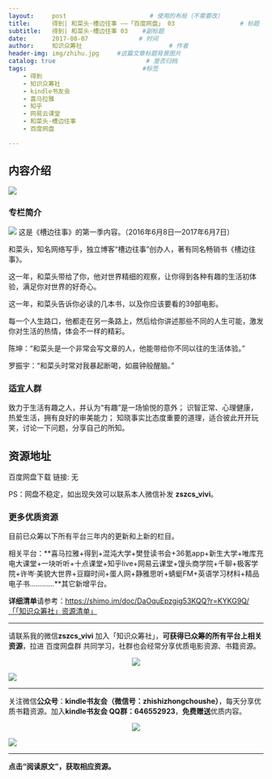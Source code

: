 ```yaml
---
layout:     post                       # 使用的布局（不需要改）
title:      得到| 和菜头·槽边往事 ——「百度网盘」 03                  # 标题 
subtitle:   得到| 和菜头·槽边往事 03    #副标题
date:       2017-08-07              # 时间
author:     知识众筹社                        # 作者
header-img: img/zhihu.jpg     #这篇文章标题背景图片
catalog: true                         # 是否归档
tags:                                #标签
    - 得到
    - 知识众筹社
    - kindle书友会
    - 喜马拉雅
    - 知乎
    - 网易云课堂
    - 和菜头·槽边往事
    - 百度网盘

---
```


## 内容介绍

![](https://ww3.sinaimg.cn/large/006tKfTcgy1fixaxevjkij31180tc11a.jpg)

### 专栏简介
![](https://ww3.sinaimg.cn/large/006tKfTcgy1fixkaj8rvhj30u025z48s.jpg)
这是《槽边往事》的第一季内容。（2016年6月8日—2017年6月7日）

和菜头，知名网络写手，独立博客“槽边往事”创办人，著有同名畅销书《槽边往事》。

这一年，和菜头带给了你，他对世界精细的观察，让你得到各种有趣的生活初体验，满足你对世界的好奇心。

这一年，和菜头告诉你必读的几本书，以及你应该要看的39部电影。

每一个人生路口，他都走在另一条路上，然后给你讲述那些不同的人生可能，激发你对生活的热情，体会不一样的精彩。

陈坤：“和菜头是一个非常会写文章的人，他能带给你不同以往的生活体验。”

罗振宇：“和菜头时常对我暴起断喝，如晨钟般醒脑。”

### 适宜人群
致力于生活有趣之人，并认为“有趣”是一场愉悦的意外； 识智正常、心理健康，热爱生活，拥有良好的审美能力； 知晓事实比态度重要的道理，适合彼此开开玩笑，讨论一下问题，分享自己的所知。

## 资源地址

百度网盘下载 链接: 无

PS：网盘不稳定，如出现失效可以联系本人微信补发 **zszcs_vivi**。

### 更多优质资源

目前已众筹以下所有平台三年内的更新和上新的栏目。

相关平台：**喜马拉雅+得到+混沌大学+樊登读书会+36氪app+新生大学+唯库充电大课堂+一块听听+十点课堂+知乎live+网易云课堂+馒头商学院+千聊+极客学院+许岑·美貌大世界+豆瓣时间+蛋人网+静雅思听+蜻蜓FM+英语学习材料+精品电子书…………**其它新增平台。

**详细清单**请参考：https://shimo.im/doc/DaOquEpzgig53KQQ?r=KYKG9Q/「「知识众筹社」资源清单」

-------

请联系我的微信**zszcs_vivi** 加入「知识众筹社」，**可获得已众筹的所有平台上相关资源**，拉进 百度网盘群 共同学习，社群也会经常分享优质电影资源、书籍资源。

<center>
    <p><img src="https://ww2.sinaimg.cn/large/006tKfTcgy1fix91fasqoj3076076q31.jpg" align="center"></p>
</center>

![](https://ww1.sinaimg.cn/large/006tKfTcgy1fixkqg2fi8j3076076q31.jpg)

-------

关注微信**公众号**：**kindle书友会（微信号：zhishizhongchoushe）**，每天分享优质书籍资源。加入**kindle书友会 QQ群：646552923**，**免费赠送**优质内容。

<center>
    <p><img src="https://ww1.sinaimg.cn/large/006tKfTcgy1fix8tn1wqaj3076076dfx.jpg"></p>
</center>

![](https://ww1.sinaimg.cn/large/006tKfTcgy1fixkqt0jcij3076076dfx.jpg)

-------

**点击“阅读原文”，获取相应资源。**


